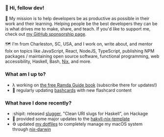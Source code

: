 ### 👋 Hi, fellow dev!

💜 My mission is to help developers be as productive as possible in their work and their learning. Helping people be the best developers they can be is what drives me to make, share, and teach. If you'd like to support me, check out [my GitHub sponsorship page](https://github.com/sponsors/rpearce/).

🗺️ I'm from Charleston, SC, USA, and I work on, write about, and mentor folx on topics like JavaScript, React, NodeJS, TypeScript, publishing NPM packages / maintaining open source software, functional programming, web accessibility, Haskell, Bash, [Nix](https://nixos.org), and more.

### What am I up to?

* λ working on [the free Ramda Guide book](https://ramda.guide) (subscribe there for updates!)
* 📇 regularly updating [bashcards](https://github.com/rpearce/bashcards/) with new flashcard content

### What have I done recently?

* :shipit: released [slugger](https://hackage.haskell.org/package/slugger), "Clean URI slugs for Haskell", on Hackage
* 🚢 provided some major updates to the [hakyll-nix-template](https://github.com/rpearce/hakyll-nix-template/)
* ⚙️ updated [my dotfiles]((https://hackage.haskell.org/package/slugger)) to completely manage my macOS system through [nix-darwin](https://github.com/LnL7/nix-darwin)
